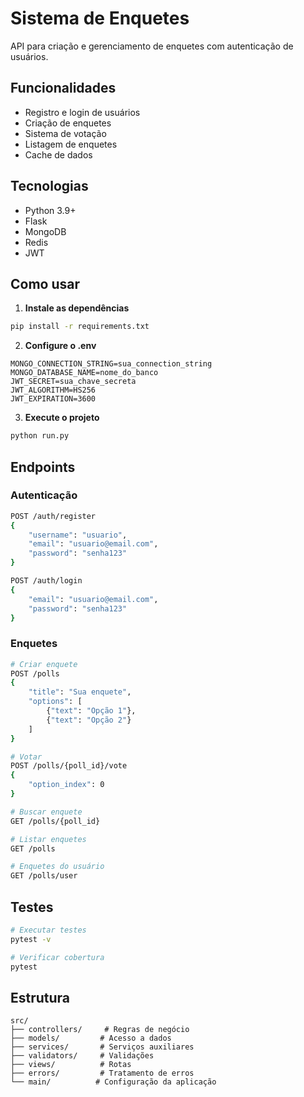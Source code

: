 # Sistema de Enquetes

API para criação e gerenciamento de enquetes com autenticação de usuários.

## Funcionalidades

- Registro e login de usuários
- Criação de enquetes
- Sistema de votação
- Listagem de enquetes
- Cache de dados

## Tecnologias

- Python 3.9+
- Flask
- MongoDB
- Redis
- JWT

## Como usar

1. **Instale as dependências**

```bash
pip install -r requirements.txt
```

2. **Configure o .env**

```env
MONGO_CONNECTION_STRING=sua_connection_string
MONGO_DATABASE_NAME=nome_do_banco
JWT_SECRET=sua_chave_secreta
JWT_ALGORITHM=HS256
JWT_EXPIRATION=3600
```

3. **Execute o projeto**
```bash
python run.py
```

## Endpoints

### Autenticação
```bash
POST /auth/register
{
    "username": "usuario",
    "email": "usuario@email.com",
    "password": "senha123"
}

POST /auth/login
{
    "email": "usuario@email.com",
    "password": "senha123"
}
```

### Enquetes
```bash
# Criar enquete
POST /polls
{
    "title": "Sua enquete",
    "options": [
        {"text": "Opção 1"},
        {"text": "Opção 2"}
    ]
}

# Votar
POST /polls/{poll_id}/vote
{
    "option_index": 0
}

# Buscar enquete
GET /polls/{poll_id}

# Listar enquetes
GET /polls

# Enquetes do usuário
GET /polls/user
```

## Testes

```bash
# Executar testes
pytest -v

# Verificar cobertura
pytest 
```

## Estrutura

```
src/
├── controllers/     # Regras de negócio
├── models/         # Acesso a dados
├── services/       # Serviços auxiliares
├── validators/     # Validações
├── views/          # Rotas
├── errors/         # Tratamento de erros
└── main/          # Configuração da aplicação
```

